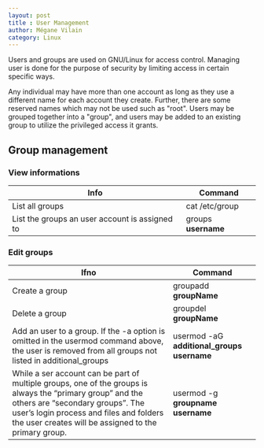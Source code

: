 ```yaml
---
layout: post
title : User Management
author: Mégane Vilain
category: Linux
---
```


Users and groups are used on GNU/Linux for access control.
Managing user is done for the purpose of security by limiting access in certain specific ways. 

Any individual may have more than one account as long as they use a different name for each account they create. Further, there are some reserved names which may not be used such as "root".
Users may be grouped together into a "group", and users may be added to an existing group to utilize the privileged access it grants.

## Group management

### View informations 

|Info|Command|
|---|---|
 List all groups| cat /etc/group|
 List the groups an user account is assigned to |groups **username**|

### Edit groups

|Ifno|Command|
|---|---|
|Create a group|groupadd **groupName**|
|Delete a group|groupdel **groupName**|
|Add an user to a group.   If the -a option is omitted in the usermod command above, the user is removed from all groups not listed in additional_groups|usermod -aG **additional_groups**  **username**|
|While a ser account can be part of multiple groups, one of the groups is always the “primary group” and the others are “secondary groups”. The user’s login process and files and folders the user creates will be assigned to the primary group.|usermod -g **groupname** **username**|


